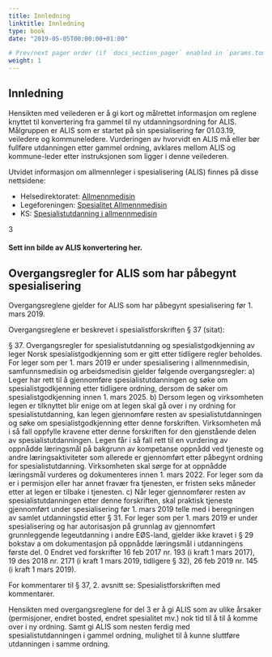 ```yaml
---
title: Innledning
linktitle: Innledning
type: book
date: "2019-05-05T00:00:00+01:00"

# Prev/next pager order (if `docs_section_pager` enabled in `params.toml`)
weight: 1
---
```


## Innledning

Hensikten med veilederen er å gi kort og målrettet informasjon om reglene knyttet til
konvertering fra gammel til ny utdanningsordning for ALIS. Målgruppen er ALIS som er startet på
sin spesialisering før 01.03.19, veiledere og kommuneledere.
Vurderingen av hvorvidt en ALIS må eller bør fullføre utdanningen etter gammel ordning,
avklares mellom ALIS og kommune-leder etter instruksjonen som ligger i denne veilederen.


Utvidet informasjon om allmennleger i spesialisering (ALIS) finnes på disse nettsidene:

- Helsedirektoratet: [Allmennmedisin](https://www.helsedirektoratet.no/tema/autorisasjon-og-spesialistutdanning/spesialistutdanning-for-leger/allmennmedisin)
- Legeforeningen: [Spesialitet Allmennmedisin](https://www.legeforeningen.no/fag/spesialiteter/Allmennmedisin/)
- KS: [Spesialistutdanning i allmennmedisin](https://www.ks.no/fagomrader/helse-og-omsorg/legetjenester/spesialistutdanning-i-allmennmedisin/)

3

#### Sett inn bilde av ALIS konvertering her.

## Overgangsregler for ALIS som har påbegynt spesialisering

Overgangsreglene gjelder for ALIS som har påbegynt spesialisering før 1. mars 2019.

Overgangsreglene er beskrevet i spesialistforskriften § 37 (sitat):

§ 37. Overgangsregler for spesialistutdanning og spesialistgodkjenning av leger
Norsk spesialistgodkjenning som er gitt etter tidligere regler beholdes.
For leger som per 1. mars 2019 er under spesialisering i allmennmedisin, samfunnsmedisin og
arbeidsmedisin gjelder følgende overgangsregler:
a) Leger har rett til å gjennomføre spesialistutdanningen og søke om spesialistgodkjenning etter
tidligere ordning, dersom de søker om spesialistgodkjenning innen 1. mars 2025.
b) Dersom legen og virksomheten legen er tilknyttet blir enige om at legen skal gå over i ny ordning
for spesialistutdanning, kan legen gjennomføre resten av spesialistutdanningen og søke om
spesialistgodkjenning etter denne forskriften. Virksomheten må i så fall oppfylle kravene etter
denne forskriften for den gjenstående delen av spesialistutdanningen. Legen får i så fall rett til en
vurdering av oppnådde læringsmål på bakgrunn av kompetanse oppnådd ved tjeneste og andre
læringsaktiviteter som allerede er gjennomført etter påbegynt ordning for spesialistutdanning.
Virksomheten skal sørge for at oppnådde læringsmål vurderes og dokumenteres innen 1. mars
2022. For leger som da er i permisjon eller har annet fravær fra tjenesten, er fristen seks måneder
etter at legen er tilbake i tjenesten.
c) Når leger gjennomfører resten av spesialistutdanningen etter denne forskriften, skal praktisk
tjeneste gjennomført under spesialisering før 1. mars 2019 telle med i beregningen av samlet
utdanningstid etter § 31.
For leger som per 1. mars 2019 er under spesialisering og har autorisasjon på grunnlag av gjennomført
grunnleggende legeutdanning i andre EØS-land, gjelder ikke kravet i § 29 bokstav a om dokumentasjon
på oppnådde læringsmål i utdanningens første del.
0 Endret ved forskrifter 16 feb 2017 nr. 193 (i kraft 1 mars 2017), 19 des 2018 nr. 2171 (i kraft 1 mars 2019, tidligere § 32), 26
feb 2019 nr. 145 (i kraft 1 mars 2019).



For kommentarer til § 37, 2. avsnitt se: Spesialistforskriften med kommentarer.

Hensikten med overgangsreglene for del 3 er å gi ALIS som av ulike årsaker (permisjoner, endret
bosted, endret spesialitet mv.) nok tid til å til å komme over i ny ordning. Samt gi ALIS som
nesten ferdig med spesialistutdanningen i gammel ordning, mulighet til å kunne sluttføre
utdanningen i samme ordning.
